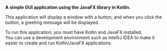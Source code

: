 __A simple GUI application using the JavaFX library in Kotlin.__ 
  
This application will display a window with a button, and when you click the button, a greeting message will be displayed.  
  
To run this application, you must have Kotlin and JavaFX installed.  
You can use a development environment such as IntelliJ IDEA to make it easier to create and run Kotlin/JavaFX applications.
